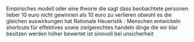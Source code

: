 Empirisches modell oder eine theorie die sagt dass beobachtete personen lieber 10 euro nicht gewinnen als 10 euro zu verlieren obwohl es die gleichen auswirkungen hat
Rationale Heueristik : Menschen entwickeln shortcuts für effektives sowie zielgerechtes handeln
dinge die wir klar besitzen werden höher bewertet ist sinnvoll bei unsicherheit